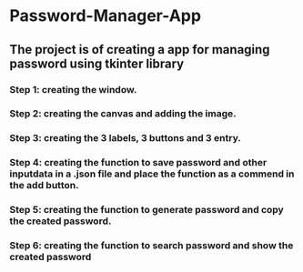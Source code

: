 # Password-Manager-App
## The project is of creating a app for managing password using tkinter library
### Step 1: creating the window.
### Step 2: creating the canvas and adding the image.
### Step 3: creating the 3 labels, 3 buttons and 3 entry.
### Step 4: creating the function to save password and other inputdata in a .json file and place the function as a commend in the add button.
### Step 5: creating the function to generate password and copy the created password.
### Step 6: creating the function to search password and show the created password 
